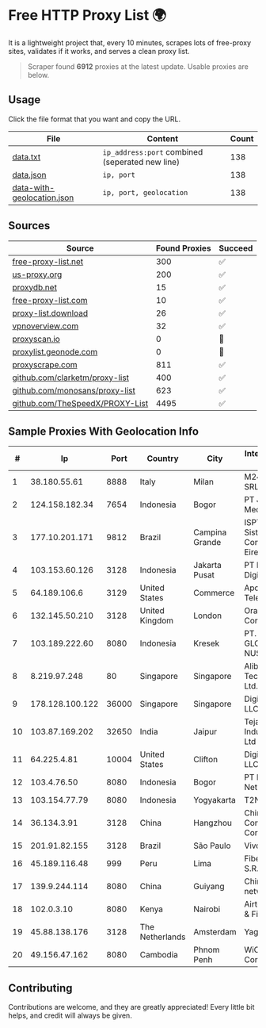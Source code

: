 
# Free HTTP Proxy List 🌍

It is a lightweight project that, every 10 minutes, scrapes lots of free-proxy sites, validates if it works, and serves a clean proxy list.


> Scraper found **6912** proxies at the latest update. Usable proxies are below.

## Usage

Click the file format that you want and copy the URL.


|File|Content|Count|
|----|-------|-----|
|[data.txt](https://raw.githubusercontent.com/themiralay/Proxy-List-World/master/data.txt)|`ip_address:port` combined (seperated new line)|138|
|[data.json](https://raw.githubusercontent.com/themiralay/Proxy-List-World/master/data.json)|`ip, port`|138|
|[data-with-geolocation.json](https://raw.githubusercontent.com/themiralay/Proxy-List-World/master/data-with-geolocation.json)|`ip, port, geolocation`|138|

## Sources

|Source|Found Proxies|Succeed|
|------|-------------|-------|
|[free-proxy-list.net](https://free-proxy-list.net)|300|✅|
|[us-proxy.org](https://www.us-proxy.org)|200|✅|
|[proxydb.net](http://proxydb.net)|15|✅|
|[free-proxy-list.com](https://free-proxy-list.com/?page=&port=&type%5B%5D=http&type%5B%5D=https&up_time=0&search=Search)|10|✅|
|[proxy-list.download](https://www.proxy-list.download/HTTP)|26|✅|
|[vpnoverview.com](https://vpnoverview.com/privacy/anonymous-browsing/free-proxy-servers)|32|✅|
|[proxyscan.io](https://www.proxyscan.io)|0|🚫|
|[proxylist.geonode.com](https://proxylist.geonode.com/api/proxy-list?limit=300&page=1&sort_by=lastChecked&sort_type=desc&protocols=http,https)|0|🚫|
|[proxyscrape.com](https://api.proxyscrape.com/v2/?request=displayproxies&protocol=http&timeout=10000&country=all&ssl=all&anonymity=all)|811|✅|
|[github.com/clarketm/proxy-list](https://raw.githubusercontent.com/clarketm/proxy-list/master/proxy-list-raw.txt)|400|✅|
|[github.com/monosans/proxy-list](https://raw.githubusercontent.com/monosans/proxy-list/main/proxies/http.txt)|623|✅|
|[github.com/TheSpeedX/PROXY-List](https://raw.githubusercontent.com/TheSpeedX/PROXY-List/master/http.txt)|4495|✅|


## Sample Proxies With Geolocation Info

|#|Ip|Port|Country|City|Internet Service Provider|
|-|--|----|-------|----|-------------------------|
|1|38.180.55.61|8888|Italy|Milan|M247 Europe SRL|
|2|124.158.182.34|7654|Indonesia|Bogor|PT Jala Lintas Media|
|3|177.10.201.171|9812|Brazil|Campina Grande|ISPTEC Sistemas de Comunicação Eireli|
|4|103.153.60.126|3128|Indonesia|Jakarta Pusat|PT Era Awan Digital|
|5|64.189.106.6|3129|United States|Commerce|Apogee Telecom Inc.|
|6|132.145.50.210|3128|United Kingdom|London|Oracle Corporation|
|7|103.189.222.60|8080|Indonesia|Kresek|PT. WIKAPLUS GLOBAL NUSANTARA|
|8|8.219.97.248|80|Singapore|Singapore|Alibaba (US) Technology Co., Ltd.|
|9|178.128.100.122|36000|Singapore|Singapore|DigitalOcean, LLC|
|10|103.87.169.202|32650|India|Jaipur|Tejays Industries Pvt Ltd|
|11|64.225.4.81|10004|United States|Clifton|DigitalOcean, LLC|
|12|103.4.76.50|8080|Indonesia|Bogor|PT Khazanah Net Indonesia|
|13|103.154.77.79|8080|Indonesia|Yogyakarta|T2NET|
|14|36.134.3.91|3128|China|Hangzhou|China Mobile Communications Corporation|
|15|201.91.82.155|3128|Brazil|São Paulo|Vivo|
|16|45.189.116.48|999|Peru|Lima|Fiber Digital S.R.L|
|17|139.9.244.114|8080|China|Guiyang|China Unicom IP network|
|18|102.0.3.10|8080|Kenya|Nairobi|Airtel KE Mobile & Fixed Internet|
|19|45.88.138.176|3128|The Netherlands|Amsterdam|Yaglom Labs Ltd|
|20|49.156.47.162|8080|Cambodia|Phnom Penh|WiCAM Corporation Ltd|



## Contributing

Contributions are welcome, and they are greatly appreciated! Every
little bit helps, and credit will always be given.

